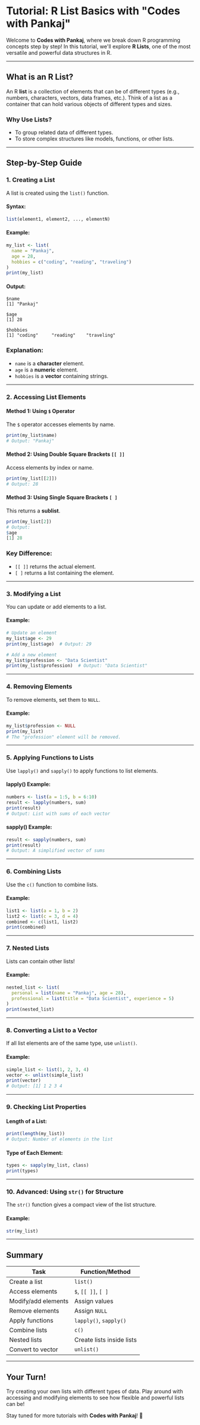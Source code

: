 # **Tutorial: R List Basics with "Codes with Pankaj"**

Welcome to **Codes with Pankaj**, where we break down R programming concepts step by step! In this tutorial, we'll explore **R Lists**, one of the most versatile and powerful data structures in R.

---

## **What is an R List?**

An R **list** is a collection of elements that can be of different types (e.g., numbers, characters, vectors, data frames, etc.). Think of a list as a container that can hold various objects of different types and sizes.

### **Why Use Lists?**
- To group related data of different types.
- To store complex structures like models, functions, or other lists.

---

## **Step-by-Step Guide**

### **1. Creating a List**

A list is created using the `list()` function.

#### **Syntax:**
```R
list(element1, element2, ..., elementN)
```

#### **Example:**
```R
my_list <- list(
  name = "Pankaj",
  age = 28,
  hobbies = c("coding", "reading", "traveling")
)
print(my_list)
```

#### **Output:**
```
$name
[1] "Pankaj"

$age
[1] 28

$hobbies
[1] "coding"     "reading"    "traveling"
```

### **Explanation:**
- `name` is a **character** element.
- `age` is a **numeric** element.
- `hobbies` is a **vector** containing strings.

---

### **2. Accessing List Elements**

#### **Method 1: Using `$` Operator**
The `$` operator accesses elements by name.
```R
print(my_list$name)
# Output: "Pankaj"
```

#### **Method 2: Using Double Square Brackets `[[ ]]`**
Access elements by index or name.
```R
print(my_list[[2]])
# Output: 28
```

#### **Method 3: Using Single Square Brackets `[ ]`**
This returns a **sublist**.
```R
print(my_list[2])
# Output:
$age
[1] 28
```

### **Key Difference:**
- `[[ ]]` returns the actual element.
- `[ ]` returns a list containing the element.

---

### **3. Modifying a List**

You can update or add elements to a list.

#### **Example:**
```R
# Update an element
my_list$age <- 29
print(my_list$age)  # Output: 29

# Add a new element
my_list$profession <- "Data Scientist"
print(my_list$profession)  # Output: "Data Scientist"
```

---

### **4. Removing Elements**

To remove elements, set them to `NULL`.

#### **Example:**
```R
my_list$profession <- NULL
print(my_list)
# The "profession" element will be removed.
```

---

### **5. Applying Functions to Lists**

Use `lapply()` and `sapply()` to apply functions to list elements.

#### **lapply() Example:**
```R
numbers <- list(a = 1:5, b = 6:10)
result <- lapply(numbers, sum)
print(result)
# Output: List with sums of each vector
```

#### **sapply() Example:**
```R
result <- sapply(numbers, sum)
print(result)
# Output: A simplified vector of sums
```

---

### **6. Combining Lists**

Use the `c()` function to combine lists.

#### **Example:**
```R
list1 <- list(a = 1, b = 2)
list2 <- list(c = 3, d = 4)
combined <- c(list1, list2)
print(combined)
```

---

### **7. Nested Lists**

Lists can contain other lists!

#### **Example:**
```R
nested_list <- list(
  personal = list(name = "Pankaj", age = 28),
  professional = list(title = "Data Scientist", experience = 5)
)
print(nested_list)
```

---

### **8. Converting a List to a Vector**

If all list elements are of the same type, use `unlist()`.

#### **Example:**
```R
simple_list <- list(1, 2, 3, 4)
vector <- unlist(simple_list)
print(vector)
# Output: [1] 1 2 3 4
```

---

### **9. Checking List Properties**

#### **Length of a List:**
```R
print(length(my_list))
# Output: Number of elements in the list
```

#### **Type of Each Element:**
```R
types <- sapply(my_list, class)
print(types)
```

---

### **10. Advanced: Using `str()` for Structure**
The `str()` function gives a compact view of the list structure.

#### **Example:**
```R
str(my_list)
```

---

## **Summary**

| Task                       | Function/Method       |
|----------------------------|-----------------------|
| Create a list              | `list()`             |
| Access elements            | `$`, `[[ ]]`, `[ ]`  |
| Modify/add elements        | Assign values        |
| Remove elements            | Assign `NULL`        |
| Apply functions            | `lapply()`, `sapply()` |
| Combine lists              | `c()`                |
| Nested lists               | Create lists inside lists |
| Convert to vector          | `unlist()`           |

---

## **Your Turn!**

Try creating your own lists with different types of data. Play around with accessing and modifying elements to see how flexible and powerful lists can be!

Stay tuned for more tutorials with **Codes with Pankaj**! 🚀

